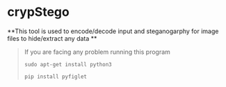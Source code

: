 # crypStego
**This tool is used to encode/decode  input and steganogarphy for image files to hide/extract any data **

> If you are facing any problem running this program
> 
> `sudo apt-get install python3`
> 
> `pip install pyfiglet`

